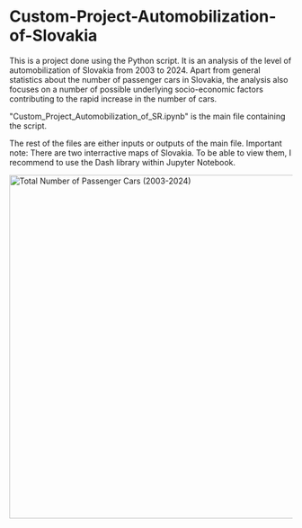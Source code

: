 # Custom-Project-Automobilization-of-Slovakia
This is a project done using the Python script. It is an analysis of the level of automobilization of Slovakia from 2003 to 2024. Apart from general statistics about the number of passenger cars in Slovakia, the analysis also focuses on a number of possible underlying socio-economic factors contributing to the rapid increase in the number of cars. 

"Custom_Project_Automobilization_of_SR.ipynb" is the main file containing the script. 

The rest of the files are either inputs or outputs of the main file.  Important note: There are two interractive maps of Slovakia. To be able to view them, I recommend to use the Dash library within Jupyter Notebook.

<img width="1084" height="611" alt="Total Number of Passenger Cars (2003-2024)" src="https://github.com/user-attachments/assets/8a0cd031-b1d7-4d7b-8e94-9901aee88aff" />
